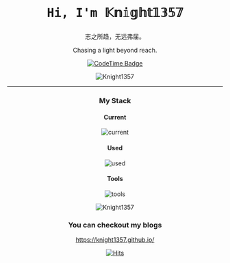 <!-- ## Hi there 👋 -->

<!--
**Knight1357/Knight1357** is a ✨ _special_ ✨ repository because its `README.md` (this file) appears on your GitHub profile.

Here are some ideas to get you started:

- 🔭 I’m currently working on ...
- 🌱 I’m currently learning ...
- 👯 I’m looking to collaborate on ...
- 🤔 I’m looking for help with ...
- 💬 Ask me about ...
- 📫 How to reach me: ...
- 😄 Pronouns: ...
- ⚡ Fun fact: ...
-->

<div align="center">

<!-- ![conanai.png](https://s11.ax1x.com/2024/01/02/pijGn6H.png) -->
  
<div align="center">
  <h1><pre>Hi, I'm 𝕂𝕟𝕚𝕘𝕙𝕥𝟙𝟛𝟝𝟟</pre></h1>
</div>

志之所趋，无远弗届。

Chasing a light beyond reach.

[![CodeTime Badge](https://img.shields.io/endpoint?style=flat&color=000000&url=https%3A%2F%2Fapi.codetime.dev%2Fshield%3Fid%3D31126%26project%3D%26in=0)](https://codetime.dev)

<!-- [![CodeTime Badge](https://img.shields.io/badge/build-passing-brightgreen?logo=appveyor)](https://codetime.dev) -->

<!-- <p align="center"> -->
<!--   <img src="" width="100%" title="Intro Card" alt="Intro Card"> -->
<!-- </p> -->

<p align="center">
  <img src="https://github-readme-stats.vercel.app/api?username=Knight1357&show_icons=true&theme=radical&title_color=FFE652&text_color=71DFE7&hide_border=1&border_radius=10" alt="Knight1357">
  </p>


---
### My Stack

#### Current

![current](https://skillicons.dev/icons?i=react,mongodb,fastapi,python,md,nodejs,js,cpp,c,docker&perline=6&theme=dark)

#### Used

![used](https://skillicons.dev/icons?i=vue,prometheus,r,rust,mysql,raspberrypi,vim,java&perline=6&theme=dark)

#### Tools

![tools](https://skillicons.dev/icons?i=github,vscode,linux,anaconda,apple,git,obsidian&perline=6&theme=dark)


<p align="center">
  <img src="https://github-readme-stats.vercel.app/api/top-langs/?username=Knight1357&layout=compact&hide=html&title_color=FFE652&theme=radical&text_color=71DFE7&hide_border=1&border_radius=10" alt="Knight1357">
</p>

### You can checkout my blogs

https://knight1357.github.io/

[![Hits](https://hits.seeyoufarm.com/api/count/incr/badge.svg?url=https%3A%2F%2Fgithub.com%2FKnight1357&count_bg=%23000000&title_bg=%23000000&icon=spacex.svg&icon_color=%23E7E7E7&title=Hits&edge_flat=true)](https://hits.seeyoufarm.com)
  
</div>